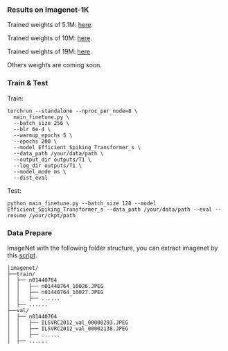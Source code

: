 ### Results on Imagenet-1K

Trained weights of 5.1M: [here](https://drive.google.com/file/d/1LMkOTPehDNpQE79bvB7jFTf6UzDjpAHQ/view?usp=drive_link).

Trained weights of 10M: [here](https://drive.google.com/file/d/1pHrampLjyE1kLr-4DS1WgSdnCVPzL6Tq/view?usp=sharing).

Trained weights of  19M: [here](https://drive.google.com/file/d/1pSGCOzrZNgHDxQXAp-Uelx61snIbQC1H/view?usp=drive_link).

Others weights are coming soon.
### Train & Test

Train:

```shell
torchrun --standalone --nproc_per_node=8 \
  main_finetune.py \
  --batch_size 256 \
  --blr 6e-4 \
  --warmup_epochs 5 \
  --epochs 200 \
  --model Efficient_Spiking_Transformer_s \
  --data_path /your/data/path \
  --output_dir outputs/T1 \
  --log_dir outputs/T1 \
  --model_mode ms \
  --dist_eval
```

Test:

```shell
python main_finetune.py --batch_size 128 --model Efficient_Spiking_Transformer_s --data_path /your/data/path --eval --resume /your/ckpt/path
```

### Data Prepare

ImageNet with the following folder structure, you can extract imagenet by this [script](https://gist.github.com/BIGBALLON/8a71d225eff18d88e469e6ea9b39cef4).

```shell
│imagenet/
├──train/
│  ├── n01440764
│  │   ├── n01440764_10026.JPEG
│  │   ├── n01440764_10027.JPEG
│  │   ├── ......
│  ├── ......
├──val/
│  ├── n01440764
│  │   ├── ILSVRC2012_val_00000293.JPEG
│  │   ├── ILSVRC2012_val_00002138.JPEG
│  │   ├── ......
│  ├── ......
```
